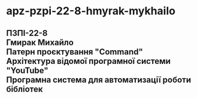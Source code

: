 # apz-pzpi-22-8-hmyrak-mykhailo  
ПЗПІ-22-8  
Гмирак Михайло  
Патерн проєктування "Command"   
Архітектура відомої програмної системи "YouTube"  
Програмна система для автоматизації роботи бібліотек  
--- 

